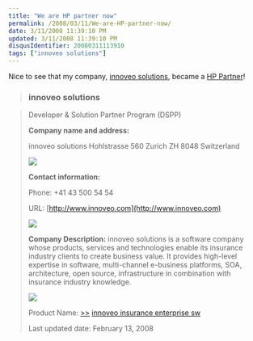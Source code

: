 ```yaml
---
title: "We are HP partner now"
permalink: /2008/03/11/We-are-HP-partner-now/
date: 3/11/2008 11:39:10 PM
updated: 3/11/2008 11:39:10 PM
disqusIdentifier: 20080311113910
tags: ["innoveo solutions"]
---
```

Nice to see that my company, [innoveo solutions](http://www.innoveo.com/), became a [HP Partner](http://h21007.www2.hp.com/portal/site/dspp/menuitem.5070eb5189f3295ac6713f8da973a801/?partnerId=28469)!

> ### innoveo solutions
<!-- more -->
> 
> Developer & Solution Partner Program (DSPP)
> 
> **Company name and address:**
> 
> innoveo solutions
> Hohlstrasse 560
> Zurich ZH 8048
> Switzerland
> 
> ![](http://welcome.hp-ww.com/img/s.gif)
> 
> **Contact information:**
> 
> Phone: +41 43 500 54 54
> 
> URL: <u>[http://www.innoveo.com](http://www.innoveo.com)</u>
> 
> ![](http://welcome.hp-ww.com/img/s.gif)
> 
> **Company Description:**
> innoveo solutions is a software company whose products, services and technologies enable its insurance industry clients to create business value. It provides high-level expertise in software, multi-channel e-business platforms, SOA, architecture, open source, infrastructure in combination with insurance industry knowledge.
> 
> ![](http://welcome.hp-ww.com/img/s.gif)
> 
> Product Name: [>>](http://h21007.www2.hp.com/portal/site/dspp/PAGE.template/page.catalog_product_detail?productId=23371) [innoveo insurance enterprise sw](http://h21007.www2.hp.com/portal/site/dspp/PAGE.template/page.catalog_product_detail?productId=23371)
> 
> Last updated date: February 13, 2008
